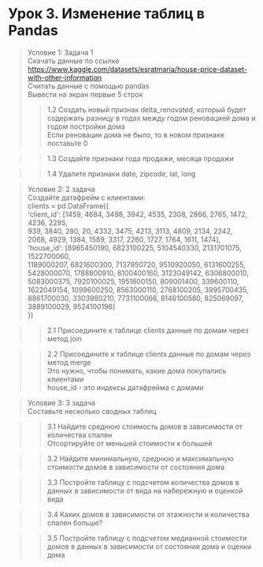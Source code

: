 # Урок 3. Изменение таблиц в Pandas                    
                   
> Условие 1: Задача 1                           
Скачать данные по ссылке https://www.kaggle.com/datasets/esratmaria/house-price-dataset-with-other-information              
Считать данные с помощью pandas                   
Вывести на экран первые 5 строк                 
>> 1.2 Создать новый признак delta_renovated, который будет содержать разницу в годах между годом реновацией дома и годом постройки дома                 
Если реновации дома не было, то в новом признаке поставьте 0                     
              
>> 1.3 Создайте признаки года продажи, месяца продажи                      
                    
>> 1.4 Удалите признаки date, zipcode, lat, long                        
                       
> Условие 2: 2 задача                   
Создайте датафрейм с клиентами:                  
clients = pd.DataFrame({                               
'client_id': [1459, 4684, 3498, 3942, 4535, 2308, 2866, 2765, 1472, 4236, 2295,                      
939, 3840, 280, 20, 4332, 3475, 4213, 3113, 4809, 2134, 2242,                 
2068, 4929, 1384, 1589, 3317, 2260, 1727, 1764, 1611, 1474],                   
'house_id': [8965450190, 6823100225, 5104540330, 2131701075, 1522700060,                   
1189000207, 6821600300, 7137950720, 9510920050, 6131600255,                
5428000070, 1788800910, 8100400160, 3123049142, 6306800010,               
5083000375, 7920100025, 1951600150, 809001400, 339600110,               
1622049154, 1099600250, 8563000110, 2768100205, 3995700435,                
8861700030, 3303980210, 7731100066, 8146100580, 825069097,                      
3889100029, 9524100196]                                         
})            
              
>> 2.1 Присоедините к таблице clients данные по домам через метод join                       
         
>> 2.2 Присоедините к таблице clients данные по домам через метод merge                    
Это нужно, чтобы понимать, какие дома покупались клиентами                     
house_id - это индексы датафрейма с домами                         
              
> Условие 3: 3 задача                 
Составьте несколько сводных таблиц    
            
>> 3.1 Найдите среднюю стоимость домов в зависимости от количества спален           
Отсортируйте от меньшей стоимости к большей          
                
>> 3.2 Найдите минимальную, среднюю и максимальную стоимости домов в зависимости от состояния дома                
               
>> 3.3 Постройте таблицу с подсчетом количества домов в данных в зависимости от вида на набережную и оценкой вида           
                          
>> 3.4 Каких домов в зависимости от этажности и количества спален больше?           
                 
>> 3.5 Постройте таблицу с подсчетом медианной стоимости домов в данных в зависимости от состояния дома и оценки дома                
